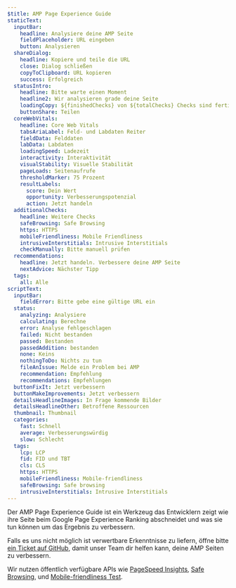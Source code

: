 ```yaml
---
$title: AMP Page Experience Guide
staticText:
  inputBar:
    headline: Analysiere deine AMP Seite
    fieldPlaceholder: URL eingeben
    button: Analysieren
  shareDialog:
    headline: Kopiere und teile die URL
    close: Dialog schließen
    copyToClipboard: URL kopieren
    success: Erfolgreich
  statusIntro:
    headline: Bitte warte einen Moment
    headline2: Wir analysieren grade deine Seite
    loadingCopy: ${finishedChecks} von ${totalChecks} Checks sind fertig
    buttonShare: Teilen
  coreWebVitals:
    headline: Core Web Vitals
    tabsAriaLabel: Feld- und Labdaten Reiter
    fieldData: Felddaten
    labData: Labdaten
    loadingSpeed: Ladezeit
    interactivity: Interaktivität
    visualStability: Visuelle Stabilität
    pageLoads: Seitenaufrufe
    thresholdMarker: 75 Prozent
    resultLabels:
      score: Dein Wert
      opportunity: Verbesserungspotenzial
      action: Jetzt handeln
  additionalChecks:
    headline: Weitere Checks
    safeBrowsing: Safe Browsing
    https: HTTPS
    mobileFriendliness: Mobile Friendliness
    intrusiveInterstitials: Intrusive Interstitials
    checkManually: Bitte manuell prüfen
  recommendations:
    headline: Jetzt handeln. Verbessere deine AMP Seite
    nextAdvice: Nächster Tipp
  tags:
    all: Alle
scriptText:
  inputBar:
    fieldError: Bitte gebe eine gültige URL ein
  status:
    analyzing: Analysiere
    calculating: Berechne
    error: Analyse fehlgeschlagen
    failed: Nicht bestanden
    passed: Bestanden
    passedAddition: bestanden
    none: Keins
    nothingToDo: Nichts zu tun
    fileAnIssue: Melde ein Problem bei AMP
    recommendation: Empfehlung
    recommendations: Empfehlungen
  buttonFixIt: Jetzt verbessern
  buttonMakeImprovements: Jetzt verbessern
  detailsHeadlineImages: In Frage kommende Bilder
  detailsHeadlineOther: Betroffene Ressourcen
  thumbnail: Thumbnail
  categories:
    fast: Schnell
    average: Verbesserungswürdig
    slow: Schlecht
  tags:
    lcp: LCP
    fid: FID und TBT
    cls: CLS
    https: HTTPS
    mobileFriendliness: Mobile-friendliness
    safeBrowsing: Safe browsing
    intrusiveInterstitials: Intrusive Interstitials
---
```


Der AMP Page Experience Guide ist ein Werkzeug das Entwicklern zeigt
wie ihre Seite beim Google Page Experience Ranking abschneidet und
was sie tun können um das Ergebnis zu verbessern.

Falls es uns nicht möglich ist verwertbare Erkenntnisse zu liefern,
öffne bitte
[ein Ticket auf GitHub](https://github.com/ampproject/amphtml/issues/new?assignees=&labels=Type:+Page+experience&template=page-experience.md&title=Page+experience+issue),
damit unser Team dir helfen kann, deine AMP Seiten
zu verbessern.

Wir nutzen öffentlich verfügbare APIs wie
[PageSpeed Insights](https://developers.google.com/speed/pagespeed/insights/),
[Safe Browsing](https://developers.google.com/safe-browsing/v4/lookup-api),
und [Mobile-friendliness Test](https://search.google.com/test/mobile-friendly).
